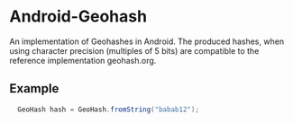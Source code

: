 # Android-Geohash

An implementation of Geohashes in Android. The produced hashes, when using character precision (multiples of 5 bits) are compatible to the reference implementation geohash.org.

## Example
```java
  GeoHash hash = GeoHash.fromString("babab12");
```
